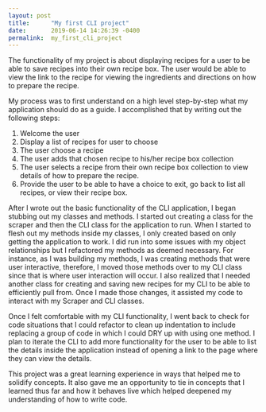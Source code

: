 ```yaml
---
layout: post
title:      "My first CLI project"
date:       2019-06-14 14:26:39 -0400
permalink:  my_first_cli_project
---
```



The functionality of my project is about displaying recipes for a user to be able to save recipes into their own recipe box. The user would be able to view the link to the recipe for viewing the ingredients and directions on how to prepare the recipe.  

My process was to first understand on a high level step-by-step what my application should do as a guide.  I accomplished that by writing out the following steps:

1. Welcome the user
2. Display a list of recipes for user to choose
3. The user choose a recipe
4. The user adds that chosen recipe to his/her recipe box collection
5. The user selects a recipe from their own recipe box collection to view details of how to prepare the recipe.
6. Provide the user to be able to have a choice to exit, go back to list all recipes, or view their recipe box.

After I wrote out the basic functionality of the CLI application, I began stubbing out my classes and methods.  I started out creating a class for the scraper and then the CLI class for the application to run.  When I started to flesh out my methods inside my classes, I only created based on only getting the application to work.  I did run into some issues with my object relationships but I refactored my methods as deemed necessary.  For instance, as I was building my methods, I was creating methods that were user interactive, therefore, I moved those methods over to my CLI class since that is where user interaction will occur.  I also realized that I needed another class for creating and saving new recipes for my CLI to be able to efficiently pull from.  Once I made those changes, it assisted my code to interact with my Scraper and CLI classes.  

Once I felt comfortable with my CLI functionality, I went back to check for code situations that I could refactor to clean up indentation to include replacing a group of code in which I could DRY up with using one method.  I plan to iterate the CLI to add more functionality for the user to be able to list the details inside the application instead of opening a link to the page where they can view the details.  

This project was a great learning experience in ways that helped me to solidify concepts.  It also gave me an opportunity to tie in concepts that I learned thus far and how it behaves live which helped deepened my understanding of how to write code.
